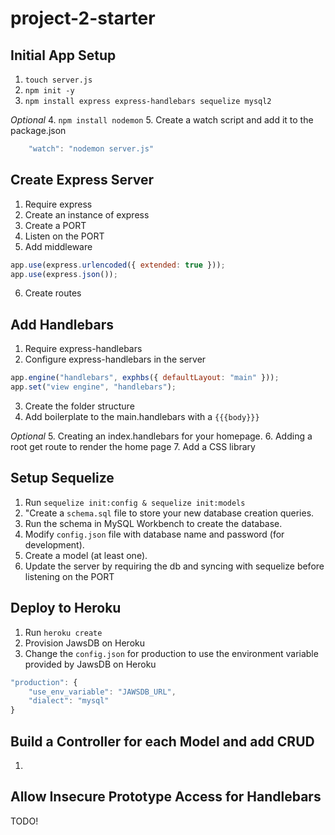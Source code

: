 # project-2-starter

## Initial App Setup

1. `touch server.js`
2. `npm init -y`
3. `npm install express express-handlebars sequelize mysql2`

_Optional_ 4. `npm install nodemon` 5. Create a watch script and add it to the package.json

```javascript
    "watch": "nodemon server.js"
```

## Create Express Server

1. Require express
2. Create an instance of express
3. Create a PORT
4. Listen on the PORT
5. Add middleware

```javascript
app.use(express.urlencoded({ extended: true }));
app.use(express.json());
```

6. Create routes

## Add Handlebars

1. Require express-handlebars
2. Configure express-handlebars in the server

```javascript
app.engine("handlebars", exphbs({ defaultLayout: "main" }));
app.set("view engine", "handlebars");
```

3. Create the folder structure
4. Add boilerplate to the main.handlebars with a `{{{body}}}`

_Optional_ 5. Creating an index.handlebars for your homepage. 6. Adding a root get route to render the home page 7. Add a CSS library

## Setup Sequelize

1. Run `sequelize init:config & sequelize init:models`
2. "Create a `schema.sql` file to store your new database creation queries.
3. Run the schema in MySQL Workbench to create the database.
4. Modify `config.json` file with database name and password (for development).
5. Create a model (at least one).
6. Update the server by requiring the db and syncing with sequelize before listening on the PORT

## Deploy to Heroku 
1. Run `heroku create`
2. Provision JawsDB on Heroku
3. Change the `config.json` for production to use the environment variable provided by JawsDB on Heroku 

```javascript
"production": {
    "use_env_variable": "JAWSDB_URL",
    "dialect": "mysql"
}
```

## Build a Controller for each Model and add CRUD
1. 

## Allow Insecure Prototype Access for Handlebars
TODO!